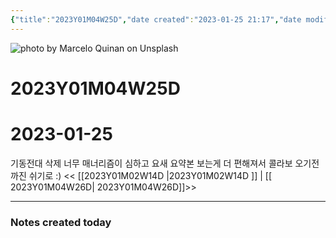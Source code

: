 ```yaml
---
{"title":"2023Y01M04W25D","date created":"2023-01-25 21:17","date modified":"2023-01-25 21:17","tag":["DailyNote"],"dg-publish":true,"스쿼트":null,"permalink":"/3_블로그/3_일상/2023Y/01M/04W/2023Y01M04W25D/","dgPassFrontmatter":true,"noteIcon":""}
---
```



![photo by Marcelo Quinan on Unsplash](https://images.unsplash.com/photo-1459213599465-03ab6a4d5931?crop=entropy&cs=tinysrgb&fm=jpg&ixid=MnwzNjM5Nzd8MHwxfHJhbmRvbXx8fHx8fHx8fDE2NzQ2NDkwNzE&ixlib=rb-4.0.3&q=80&w=1500&h=500)



# 2023Y01M04W25D

# 2023-01-25

기동전대 삭제
너무 매너리즘이 심하고 요새 요약본 보는게 더 편해져서 콜라보 오기전까진 쉬기로 :)
<< [[2023Y01M02W14D \|2023Y01M02W14D ]] | [[ 2023Y01M04W26D\| 2023Y01M04W26D]]>>


---
### Notes created today
 
